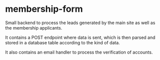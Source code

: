 # membership-form

Small backend to process the leads generated by the main site as well as the membership applicants.

It contains a POST endpoint where data is sent, which is then parsed and stored in a database table according to the kind of data.

It also contains an email handler to process the verification of accounts.
